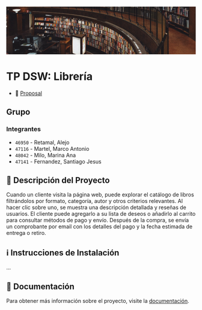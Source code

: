 ![MasterHead](https://github.com/AlejoRetamal/TP-DdeS/blob/main/docs/assets/img/Library1.jpg)

# TP DSW: Librería

- 📄 [Proposal](https://github.com/AlejoRetamal/TP-DdeS/blob/main/proposal.md)

## Grupo

### Integrantes

- `46950` - Retamal, Alejo
- `47116` - Martel, Marco Antonio
- `48042` - Milo, Marina Ana
- `47141` - Fernandez, Santiago Jesus

## 💼 Descripción del Proyecto

Cuando un cliente visita la página web, puede explorar el catálogo de libros filtrándolos por formato, categoría, autor y otros criterios relevantes. Al hacer clic sobre uno, se muestra una descripción detallada y reseñas de usuarios. El cliente puede agregarlo a su lista de deseos o añadirlo al carrito para consultar métodos de pago y envío. Después de la compra, se envía un comprobante por email con los detalles del pago y la fecha estimada de entrega o retiro.

## ℹ️ Instrucciones de Instalación

...

## 📄 Documentación

Para obtener más información sobre el proyecto, visite la [documentación](https://github.com/AlejoRetamal/TP-DdeS/blob/main/docs/README.md).
